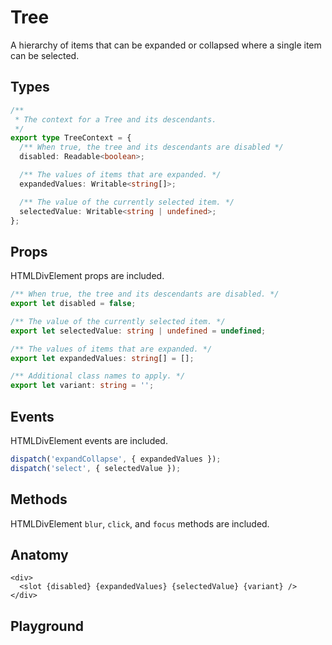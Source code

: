 <script>
    import Playground from './TreePlayground.svelte';
</script>

# Tree

A hierarchy of items that can be expanded or collapsed where a single item can be selected.

## Types

```ts
/**
 * The context for a Tree and its descendants.
 */
export type TreeContext = {
  /** When true, the tree and its descendants are disabled */
  disabled: Readable<boolean>;

  /** The values of items that are expanded. */
  expandedValues: Writable<string[]>;

  /** The value of the currently selected item. */
  selectedValue: Writable<string | undefined>;
};
```

## Props

HTMLDivElement props are included.

```ts
/** When true, the tree and its descendants are disabled. */
export let disabled = false;

/** The value of the currently selected item. */
export let selectedValue: string | undefined = undefined;

/** The values of items that are expanded. */
export let expandedValues: string[] = [];

/** Additional class names to apply. */
export let variant: string = '';
```

## Events

HTMLDivElement events are included.

```ts
dispatch('expandCollapse', { expandedValues });
dispatch('select', { selectedValue });
```

## Methods

HTMLDivElement `blur`, `click`, and `focus` methods are included.

## Anatomy

```svelte
<div>
  <slot {disabled} {expandedValues} {selectedValue} {variant} />
</div>
```

## Playground

<Playground />
